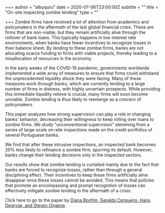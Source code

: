 +++
author = "albuquru"
date = 2020-07-06T23:00:00Z
subtitle = ""
title = "On-site inspecting zombie lending"
type = ""

+++
Zombie firms have received a lot of attention from academics and policymakers in the aftermath of the last global financial crisis. These are firms that are non-viable, but they remain artificially alive through the rollover of bank loans. This typically happens in low interest rate environments, when banks have fewer incentives to recognize losses in their balance sheet. By lending to these zombie firms, banks are not allocating scarce funding to firms with viable projects, thereby leading to a misallocation of resources in the economy.

In the early weeks of the COVID-19 pandemic, governments worldwide implemented a wide array of measures to ensure that firms could withstand the unprecedented liquidity shock they were facing. Many of these measures work through banks, which are currently lending to a large number of firms in distress, with highly uncertain prospects. While providing this immediate liquidity relieve is crucial, many firms will soon become unviable. Zombie lending is thus likely to reemerge as a concern of policymakers.

This paper analyzes how strong supervision can play a role in changing banks’ behavior, decreasing their willingness to keep rolling over loans to zombie firms. We study “unconventional supervision” stemming from a series of large-scale on-site inspections made on the credit portfolios of several Portuguese banks.

We find that after these intrusive inspections, an inspected bank becomes 20% less likely to refinance a zombie firm, spurring its default. However, banks change their lending decisions only in the inspected sectors.

Our results show that zombie lending is curtailed mainly due to the fact that banks are forced to recognize losses, rather than through a general disciplining effect. Their incentives to keep these firms artificially alive disappear once these losses cannot be avoided. This means that policies that promote an encompassing and prompt recognition of losses can effectively mitigate zombie lending in the aftermath of a crisis.

Click here to go to the paper by [Diana Bonfim, Geraldo Cerqueiro, Hans Degryse, and Steven Ongena](https://papers.ssrn.com/sol3/papers.cfm?abstract_id=3530574).